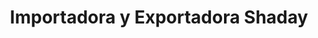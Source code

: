 ---
title: "Importadora y Exportadora Shaday"
url: /quetzaltenango/importadora-y-exportadora-shaday/
shop: general
---